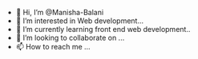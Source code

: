 - 👋 Hi, I’m @Manisha-Balani
- 👀 I’m interested in Web development...
- 🌱 I’m currently learning front end web development..
- 💞️ I’m looking to collaborate on ...
- 📫 How to reach me ...

<!---
Manisha-Balani/Manisha-Balani is a ✨ special ✨ repository because its `README.md` (this file) appears on your GitHub profile.
You can click the Preview link to take a look at your changes.
--->
